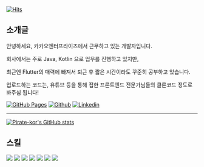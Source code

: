 [![Hits](https://hits.seeyoufarm.com/api/count/incr/badge.svg?url=https%3A%2F%2Fgithub.com%2Fpirate-kor%2Fhit-counter&count_bg=%2379C83D&title_bg=%23555555&icon=&icon_color=%23E7E7E7&title=hits&edge_flat=false)](https://github.com/pirate-kor)

## 소개글

안녕하세요, 카카오엔터프라이즈에서 근무하고 있는 개발자입니다.

회사에서는 주로 Java, Kotlin 으로 업무를 진행하고 있지만,

최근엔 Flutter의 매력에 빠져서 퇴근 후 짧은 시간이라도 꾸준히 공부하고 있습니다.

업로드하는 코드는, 유튜브 등을 통해 접한 프론트엔드 전문가님들의 클론코드 정도로 봐주심 됩니다!

[![GitHub Pages](https://img.shields.io/static/v1?style=for-the-badge&message=GitHub+Pages&color=222222&logo=GitHub+Pages&logoColor=FFFFFF&label=)](https://pirate-kor.github.io/#/)
[![Github](https://img.shields.io/badge/GitHub-100000?style=for-the-badge&logo=github&logoColor=white)](https://github.com/pirate-kor)
[![Linkedin](https://img.shields.io/badge/LinkedIn-0077B5?style=for-the-badge&logo=linkedin&logoColor=white)](https://www.linkedin.com/in/shin-il-kim-90008b229/)

---
[![Pirate-kor's GitHub stats](https://github-readme-stats.vercel.app/api?username=pirate-kor&hide=&count_private=true&show_icons=true&show=stars,commits,prs,issues,contribs)](https://github.com/pirate-kor)


## 스킬
![](https://img.shields.io/badge/Java-ED8B00?style=for-the-badge&logo=java&logoColor=white)
![](https://img.shields.io/badge/Spring-6DB33F?style=for-the-badge&logo=spring&logoColor=white)
![](https://img.shields.io/badge/Kotlin-0095D5?&style=for-the-badge&logo=kotlin&logoColor=white)
![](https://img.shields.io/badge/Flutter-02569B?style=for-the-badge&logo=flutter&logoColor=white)
![](https://img.shields.io/badge/Vue.js-35495E?style=for-the-badge&logo=vue.js&logoColor=4FC08D)
![](https://img.shields.io/badge/MySQL-00000F?style=for-the-badge&logo=mysql&logoColor=white)
![](https://img.shields.io/badge/Amazon_AWS-232F3E?style=for-the-badge&logo=amazon-aws&logoColor=white)
